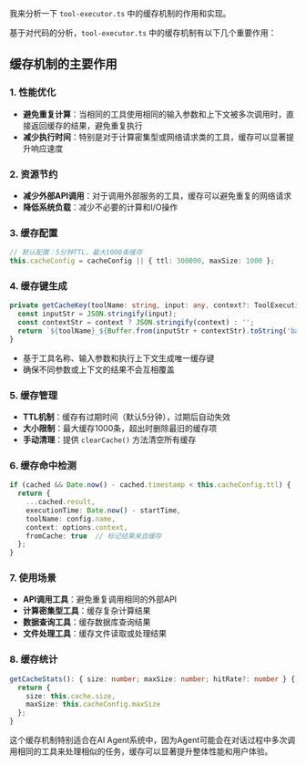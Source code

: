 我来分析一下 `tool-executor.ts` 中的缓存机制的作用和实现。

基于对代码的分析，`tool-executor.ts` 中的缓存机制有以下几个重要作用：

## 缓存机制的主要作用

### 1. **性能优化**
- **避免重复计算**：当相同的工具使用相同的输入参数和上下文被多次调用时，直接返回缓存的结果，避免重复执行
- **减少执行时间**：特别是对于计算密集型或网络请求类的工具，缓存可以显著提升响应速度

### 2. **资源节约**
- **减少外部API调用**：对于调用外部服务的工具，缓存可以避免重复的网络请求
- **降低系统负载**：减少不必要的计算和I/O操作

### 3. **缓存配置**
```typescript
// 默认配置：5分钟TTL，最大1000条缓存
this.cacheConfig = cacheConfig || { ttl: 300000, maxSize: 1000 };
```

### 4. **缓存键生成**
```typescript
private getCacheKey(toolName: string, input: any, context?: ToolExecutionContext): string {
  const inputStr = JSON.stringify(input);
  const contextStr = context ? JSON.stringify(context) : '';
  return `${toolName}_${Buffer.from(inputStr + contextStr).toString('base64')}`;
}
```
- 基于工具名称、输入参数和执行上下文生成唯一缓存键
- 确保不同参数或上下文的结果不会互相覆盖

### 5. **缓存管理**
- **TTL机制**：缓存有过期时间（默认5分钟），过期后自动失效
- **大小限制**：最大缓存1000条，超出时删除最旧的缓存项
- **手动清理**：提供 `clearCache()` 方法清空所有缓存

### 6. **缓存命中检测**
```typescript
if (cached && Date.now() - cached.timestamp < this.cacheConfig.ttl) {
  return {
    ...cached.result,
    executionTime: Date.now() - startTime,
    toolName: config.name,
    context: options.context,
    fromCache: true  // 标记结果来自缓存
  };
}
```

### 7. **使用场景**
- **API调用工具**：避免重复调用相同的外部API
- **计算密集型工具**：缓存复杂计算结果
- **数据查询工具**：缓存数据库查询结果
- **文件处理工具**：缓存文件读取或处理结果

### 8. **缓存统计**
```typescript
getCacheStats(): { size: number; maxSize: number; hitRate?: number } {
  return {
    size: this.cache.size,
    maxSize: this.cacheConfig.maxSize
  };
}
```

这个缓存机制特别适合在AI Agent系统中，因为Agent可能会在对话过程中多次调用相同的工具来处理相似的任务，缓存可以显著提升整体性能和用户体验。